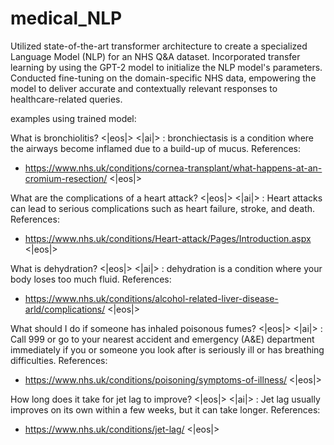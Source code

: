 # medical_NLP
Utilized state-of-the-art transformer architecture to create a specialized Language Model (NLP) for an NHS Q&A dataset. Incorporated transfer learning by using the GPT-2 model to initialize the NLP model's parameters. Conducted fine-tuning on the domain-specific NHS data, empowering the model to deliver accurate and contextually relevant responses to healthcare-related queries.

examples using trained model:

What is bronchiolitis? <|eos|> <|ai|> :  bronchiectasis is a condition where the airways become inflamed due to a build-up of mucus.
References:
- https://www.nhs.uk/conditions/cornea-transplant/what-happens-at-an-cromium-resection/ <|eos|>

What are the complications of a heart attack? <|eos|> <|ai|> : Heart attacks can lead to serious complications such as heart failure, stroke, and death.
References:
- https://www.nhs.uk/conditions/Heart-attack/Pages/Introduction.aspx <|eos|>

What is dehydration? <|eos|> <|ai|> :  dehydration is a condition where your body loses too much fluid.
References:
- https://www.nhs.uk/conditions/alcohol-related-liver-disease-arld/complications/ <|eos|>

What should I do if someone has inhaled poisonous fumes? <|eos|> <|ai|> : Call 999 or go to your nearest accident and emergency (A&E) department immediately if you or someone you look after is seriously ill or has breathing difficulties.
References:
- https://www.nhs.uk/conditions/poisoning/symptoms-of-illness/ <|eos|>

How long does it take for jet lag to improve? <|eos|> <|ai|> : Jet lag usually improves on its own within a few weeks, but it can take longer.
References:
- https://www.nhs.uk/conditions/jet-lag/ <|eos|>
